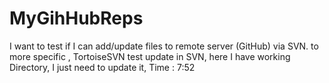 MyGihHubReps
============

I want to test if I can add/update files to remote server 
(GitHub) via SVN. to more specific , TortoiseSVN test update in SVN, here I have working Directory, I just need to update it, 
Time : 7:52
